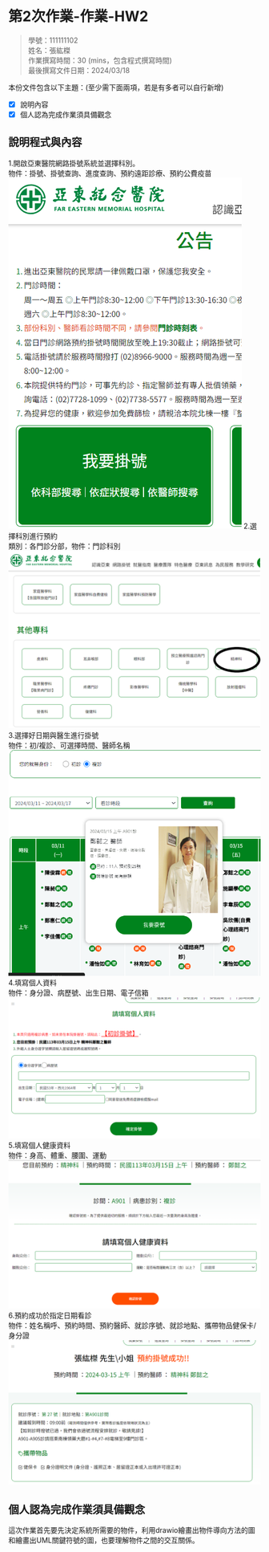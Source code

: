 # 第2次作業-作業-HW2
>
>學號：111111102
><br />
>姓名：張紘榤
><br />
>作業撰寫時間：30 (mins，包含程式撰寫時間)
><br />
>最後撰寫文件日期：2024/03/18
>

本份文件包含以下主題：(至少需下面兩項，若是有多者可以自行新增)
- [x] 說明內容
- [x] 個人認為完成作業須具備觀念

## 說明程式與內容
1.開啟亞東醫院網路掛號系統並選擇科別。  
物件：掛號、掛號查詢、進度查詢、預約遠距診療、預約公費疫苗  
![alt text](./png/1.png)
2.選擇科別進行預約  
類別：各門診分部，物件：門診科別  
![alt text](./png/2.png)
3.選擇好日期與醫生進行掛號  
物件：初/複診、可選擇時間、醫師名稱  
![alt text](./png/3.png)
4.填寫個人資料  
物件：身分證、病歷號、出生日期、電子信箱  
![alt text](./png/4.png)
5.填寫個人健康資料  
物件：身高、體重、腰圍、運動  
![alt text](./png/5.png)
6.預約成功於指定日期看診  
物件：姓名稱呼、預約時間、預約醫師、就診序號、就診地點、攜帶物品健保卡/身分證  
![alt text](./png/6.png)
## 個人認為完成作業須具備觀念
這次作業首先要先決定系統所需要的物件，利用drawio繪畫出物件導向方法的圖
和繪畫出UML關鍵符號的圖，也要理解物件之間的交互關係。